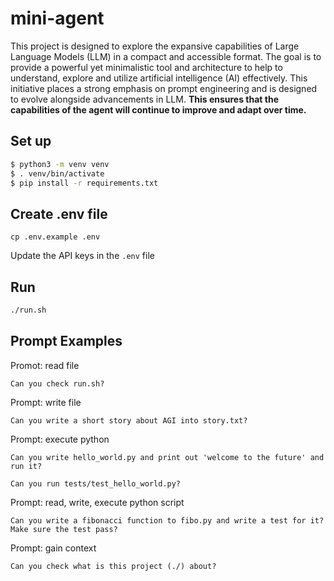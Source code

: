 # mini-agent

This project is designed to explore the expansive capabilities of Large Language Models (LLM) in a compact and accessible format. The goal is to provide a powerful yet minimalistic tool and architecture to help to understand, explore and utilize artificial intelligence (AI) effectively. This initiative places a strong emphasis on prompt engineering and is designed to evolve alongside advancements in LLM. **This ensures that the capabilities of the agent will continue to improve and adapt over time.**

## Set up

```bash
$ python3 -m venv venv
$ . venv/bin/activate
$ pip install -r requirements.txt
```

## Create .env file

```
cp .env.example .env
```

Update the API keys in the `.env` file

## Run

```bash
./run.sh
```

## Prompt Examples

Promot: read file

```
Can you check run.sh?
```

Prompt: write file

```
Can you write a short story about AGI into story.txt?
```

Prompt: execute python

```
Can you write hello_world.py and print out 'welcome to the future' and run it?
```

```
Can you run tests/test_hello_world.py?
```

Prompt: read, write, execute python script

```
Can you write a fibonacci function to fibo.py and write a test for it? Make sure the test pass?
```

Prompt: gain context

```
Can you check what is this project (./) about?
```
